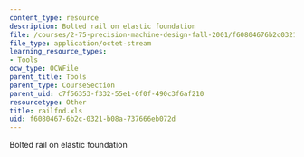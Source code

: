 ```yaml
---
content_type: resource
description: Bolted rail on elastic foundation
file: /courses/2-75-precision-machine-design-fall-2001/f60804676b2c0321b08a737666eb072d_railfnd.xls
file_type: application/octet-stream
learning_resource_types:
- Tools
ocw_type: OCWFile
parent_title: Tools
parent_type: CourseSection
parent_uid: c7f56353-f332-55e1-6f0f-490c3f6af210
resourcetype: Other
title: railfnd.xls
uid: f6080467-6b2c-0321-b08a-737666eb072d
---
```

Bolted rail on elastic foundation

